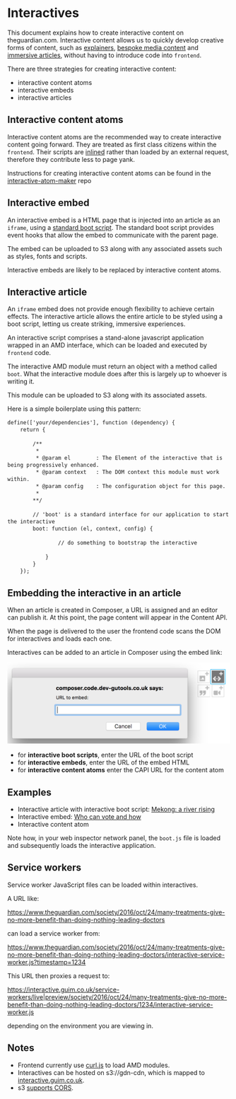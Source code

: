 # Interactives

This document explains how to create interactive content on theguardian.com. Interactive content allows us to quickly develop creative
forms of content, such as [explainers](https://explainers.gutools.co.uk/), [bespoke media content](https://github.com/guardian/media-atom-maker)
and [immersive articles](https://www.theguardian.com/environment/ng-interactive/2015/nov/26/the-mekong-river-stories-from-the-heart-of-the-climate-crisis-interactive),
 without having to introduce code into `frontend`.

There are three strategies for creating interactive content:

- interactive content atoms
- interactive embeds
- interactive articles

## Interactive content atoms

Interactive content atoms are the recommended way to create interactive content going forward. They are treated as first
class citizens within the `frontend`. Their scripts are [inlined](https://github.com/guardian/frontend/blob/master/common/app/views/fragments/atoms/interactive.scala.html) rather than loaded by an external request,
therefore they contribute less to page yank.

Instructions for creating interactive content atoms can be found in the
[interactive-atom-maker](https://github.com/guardian/interactive-atom-maker) repo


## Interactive embed

An interactive embed is a HTML page that is injected into an article as an `iframe`, using a [standard boot
script](https://interactive.guim.co.uk/embed/iframe-wrapper/0.1/boot.js). The standard boot script provides event hooks that allow the
embed to communicate with the parent page.

The embed can be uploaded to S3 along with any associated assets such as styles, fonts and scripts.

Interactive embeds are likely to be replaced by interactive content atoms.

## Interactive article

An `iframe` embed does not provide enough flexibility to achieve certain effects. The interactive article
allows the entire article to be styled using a boot script, letting us create striking, immersive experiences.

An interactive script comprises a stand-alone javascript application wrapped in an AMD interface, which can be loaded and executed by
`frontend` code.

The interactive AMD module must return an object with a method called `boot`. What the interactive module does after this is largely up
to whoever is writing it.

This module can be uploaded to S3 along with its associated assets.

Here is a simple boilerplate using this pattern:

```
define(['your/dependencies'], function (dependency) {
    return {

        /**
         *
         * @param el        : The Element of the interactive that is being progressively enhanced.
         * @param context   : The DOM context this module must work within.
         * @param config    : The configuration object for this page.
         *
        **/

        // 'boot' is a standard interface for our application to start the interactive
        boot: function (el, context, config) {

                // do something to bootstrap the interactive

            }
        }
    });
```

## Embedding the interactive in an article

When an article is created in Composer, a URL is assigned and an editor can publish it. At this point,
the page content will appear in the Content API.

When the page is delivered to the user the frontend code scans the DOM for interactives and loads each one.

Interactives can be added to an article in Composer using the embed link:

![image](images/composer-embed-dialog.png)

- for **interactive boot scripts**, enter the URL of the boot script
- for **interactive embeds**, enter the URL of the embed HTML
- for **interactive content atoms** enter the CAPI URL for the content atom

## Examples

- Interactive article with interactive boot script: [Mekong: a river
rising](https://www.theguardian.com/environment/ng-interactive/2015/nov/26/the-mekong-river-stories-from-the-heart-of-the-climate-crisis-interactive)
- Interactive embed: [Who can vote and
how](https://www.theguardian.com/politics/2016/apr/28/british-expats-lose-legal-battle-right-to-vote-eu-referendum)
- Interactive content atom

Note how, in your web inspector network panel, the `boot.js` file is loaded and subsequently loads the interactive application.

## Service workers

Service worker JavaScript files can be loaded within interactives.

A URL like:

https://www.theguardian.com/society/2016/oct/24/many-treatments-give-no-more-benefit-than-doing-nothing-leading-doctors

can load a service worker from:

https://www.theguardian.com/society/2016/oct/24/many-treatments-give-no-more-benefit-than-doing-nothing-leading-doctors/interactive-service-worker.js?timestamp=1234

This URL then proxies a request to:

https://interactive.guim.co.uk/service-workers/live|preview/society/2016/oct/24/many-treatments-give-no-more-benefit-than-doing-nothing-leading-doctors/1234/interactive-service-worker.js

depending on the environment you are viewing in.

## Notes

- Frontend currently use [curl.js](https://github.com/cujojs/curl) to load AMD modules.
- Interactives can be hosted on s3://gdn-cdn, which is mapped to [interactive.guim.co.uk](http://interactive.guim.co.uk).
- s3 [supports CORS](http://docs.aws.amazon.com/AmazonS3/latest/dev/cors.html).
